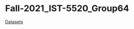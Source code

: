 # Fall-2021_IST-5520_Group64

[Datasets](https://www.kaggle.com/sumaiaparveenshupti/los-angeles-crime-data-20102020)
